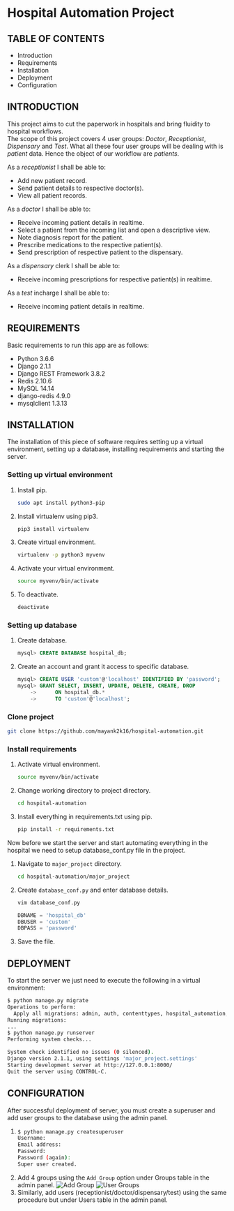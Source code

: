 # Hospital Automation Project

TABLE OF CONTENTS
-------------------
* Introduction
* Requirements
* Installation
* Deployment
* Configuration


INTRODUCTION
--------------
This project aims to cut the paperwork in hospitals and bring fluidity to hospital workflows.  
The scope of this project covers 4 user groups: _Doctor_, _Receptionist_, _Dispensary_ and _Test_. What all these four user groups will be dealing with is _patient_ data. Hence the object of our workflow are _patients_.

As a _receptionist_ I shall be able to:  
* Add new patient record.
* Send patient details to respective doctor(s).
* View all patient records.

As a _doctor_ I shall be able to:  
* Receive incoming patient details in realtime.
* Select a patient from the incoming list and open a descriptive view.
* Note diagnosis report for the patient.
* Prescribe medications to the respective patient(s).
* Send prescription of respective patient to the dispensary.

As a _dispensary_ clerk I shall be able to:  
* Receive incoming prescriptions for respective patient(s) in realtime.

As a _test_ incharge I shall be able to:  
* Receive incoming patient details in realtime.



REQUIREMENTS
-------------
Basic requirements to run this app are as follows:
* Python 3.6.6
* Django 2.1.1
* Django REST Framework 3.8.2
* Redis 2.10.6
* MySQL 14.14
* django-redis 4.9.0
* mysqlclient 1.3.13


INSTALLATION
-------------
The installation of this piece of software requires setting up a virtual environment, setting up a database, installing requirements and starting the server.

### Setting up virtual environment
1.  Install pip.
    ```bash
    sudo apt install python3-pip
    ```
2.  Install virtualenv using pip3.
    ```bash
    pip3 install virtualenv
    ```
3.  Create virtual environment.
    ```bash
    virtualenv -p python3 myvenv
    ```
4.  Activate your virtual environment.
    ```bash
    source myvenv/bin/activate
    ```
5.  To deactivate.
    ```bash
    deactivate
    ```

### Setting up database
1.  Create database.
    ```sql
    mysql> CREATE DATABASE hospital_db;
    ```
2.  Create an account and grant it access to specific database.
    ```sql
    mysql> CREATE USER 'custom'@'localhost' IDENTIFIED BY 'password';
    mysql> GRANT SELECT, INSERT, UPDATE, DELETE, CREATE, DROP
        ->      ON hospital_db.*
        ->      TO 'custom'@'localhost';
    ```

### Clone project
```bash
git clone https://github.com/mayank2k16/hospital-automation.git
```

### Install requirements
1.  Activate virtual environment.
    ```bash
    source myvenv/bin/activate
    ```
2.  Change working directory to project directory.
    ```bash
    cd hospital-automation
    ```
3.  Install everything in requirements.txt using pip.
    ```bash
    pip install -r requirements.txt
    ```

Now before we start the server and start automating everything in the hospital we need to setup database_conf.py file in the project.
1.  Navigate to `major_project` directory.
    ```bash
    cd hospital-automation/major_project
    ```
2.  Create `database_conf.py` and enter database details.
    ```bash
    vim database_conf.py
    ```
    ```python
    DBNAME = 'hospital_db'
    DBUSER = 'custom'
    DBPASS = 'password'
    ```
3.  Save the file.



DEPLOYMENT
-----------
To start the server we just need to execute the following in a virtual environment:
```bash
$ python manage.py migrate
Operations to perform:
  Apply all migrations: admin, auth, contenttypes, hospital_automation, sessions
Running migrations:
...
$ python manage.py runserver
Performing system checks...

System check identified no issues (0 silenced).
Django version 2.1.1, using settings 'major_project.settings'
Starting development server at http://127.0.0.1:8000/
Quit the server using CONTROL-C.
```


CONFIGURATION
--------------
After successful deployment of server, you must create a superuser and add user groups to the database using the admin panel.
1.  ```bash
    $ python manage.py createsuperuser
    Username:
    Email address:
    Password:
    Password (again):   
    Super user created.
    ```
2.  Add 4 groups using the `Add Group` option under Groups table in the admin panel.
    ![Add Group](https://i.imgur.com/rlipW3N.png)
    ![User Groups](https://i.imgur.com/KebUT2j.png)
3.  Similarly, add users (receptionist/doctor/dispensary/test) using the same procedure but under Users table in the admin panel.
